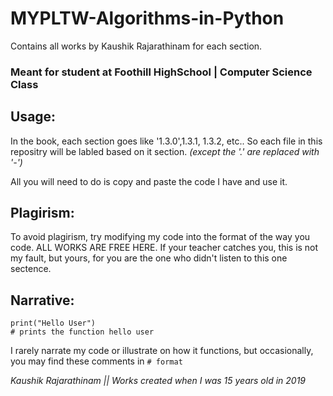 # MYPLTW-Algorithms-in-Python
Contains all works by Kaushik Rajarathinam for each section.

### Meant for student at Foothill HighSchool | Computer Science Class

## Usage:
In the book, each section goes like '1.3.0',1.3.1, 1.3.2, etc..
So each file in this repositry will be labled based on it section. _(except the '.' are replaced with '-')_

All you will need to do is copy and paste the code I have and use it.

## Plagirism:
To avoid plagirism, try modifying my code into the format of the way you code.
ALL WORKS ARE FREE HERE. If your teacher catches you, this is not my fault, but yours, for you are the one 
who didn't listen to this one sectence.

## Narrative:
```
print("Hello User")
# prints the function hello user
```
I rarely narrate my code or illustrate on how it functions, but occasionally, you may find these comments in ``# format``

_Kaushik Rajarathinam_
_|| Works created when I was 15 years old in 2019_
